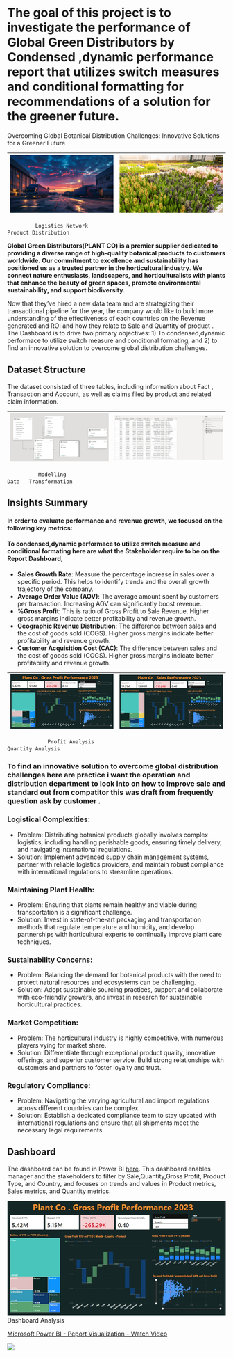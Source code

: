 # The goal of this project is to investigate the performance of Global Green Distributors by Condensed ,dynamic performance report that utilizes switch measures and conditional formatting for recommendations of a solution for the greener future. 
Overcoming Global Botanical Distribution Challenges: Innovative Solutions for a Greener Future


![](Paycargo-Logistics-Network-Banner-02_web.jpg)           |    ![](American-Floral-Cargo-1536x864.jpg)
:----------------------------------------------------------:|:----------------------
             Logistics Network                                                      Product Distribution


**Global Green Distributors(PLANT CO) is a premier supplier dedicated to providing a diverse range of high-quality botanical products to customers worldwide**. **Our commitment to excellence and sustainability has positioned us as a trusted partner in the horticultural industry**. **We connect nature enthusiasts, landscapers, and horticulturalists with plants that enhance the beauty of green spaces, promote environmental sustainability, and support biodiversity**.

Now that they’ve hired a new data team and are strategizing their transactional pipeline for the year, the company would like to build more understanding of the effectiveness of each countries on the Revenue generated and ROI  and how they relate to Sale and Quantity of product . 
The Dashboard is  to drive two primary objectives: 1) To condensed,dynamic performace to utilize switch measure and conditional formating, and 2) to find an innovative solution to overcome global distribution challenges.

## Dataset Structure
The dataset consisted of three tables, including information about Fact , Transaction and Account, as well as claims filed by product and related claim information.


![](Capture43.JPG)           |    ![](Capture44.JPG)
:---------------------------:|:----------------------
              Modelling                                                                  Data   Transformation
              

## Insights Summary
#### In order to evaluate  performance and revenue growth, we focused on the following key metrics:

#### To condensed,dynamic performace to utilize switch measure and conditional formating here are what the Stakeholder require to be on the Report Dashboard,

- **Sales Growth Rate**: Measure the percentage increase in sales over a specific period. This helps to identify trends and the overall growth trajectory of the company. 
- **Average Order Value (AOV)**: The average amount spent by customers per transaction. Increasing AOV can significantly boost revenue..
- **%Gross Profit**: This is ratio of Gross Profit to Sale Revenue. Higher gross margins indicate better profitability and revenue growth.
- **Geographic Revenue Distribution**: The difference between sales and the cost of goods sold (COGS). Higher gross margins indicate better profitability and revenue growth.
- **Customer Acquisition Cost (CAC)**: The difference between sales and the cost of goods sold (COGS). Higher gross margins indicate better profitability and revenue growth.

![](Capture55.JPG)           |   ![](Capture65.JPG)   
:---------------------------:|:----------------------
                 Profit Analysis                                                        Quantity Analysis    


### To find an innovative solution to overcome global distribution challenges here are practice i want the operation and distribution department to look into on how to improve sale and standard out from compatitor this was draft from frequently  question ask by customer .

### Logistical Complexities:
- Problem: Distributing botanical products globally involves complex logistics, including handling perishable goods, ensuring timely delivery, and navigating international regulations.
- Solution: Implement advanced supply chain management systems, partner with reliable logistics providers, and maintain robust compliance with international regulations to streamline 
  operations.
  
### Maintaining Plant Health:
- Problem: Ensuring that plants remain healthy and viable during transportation is a significant challenge.
- Solution: Invest in state-of-the-art packaging and transportation methods that regulate temperature and humidity, and develop partnerships with horticultural experts to continually 
  improve plant care techniques.

### Sustainability Concerns:
- Problem: Balancing the demand for botanical products with the need to protect natural resources and ecosystems can be challenging.
- Solution: Adopt sustainable sourcing practices, support and collaborate with eco-friendly growers, and invest in research for sustainable horticultural practices.

### Market Competition:
- Problem: The horticultural industry is highly competitive, with numerous players vying for market share.
- Solution: Differentiate through exceptional product quality, innovative offerings, and superior customer service. Build strong relationships with customers and partners to foster 
  loyalty and trust.

### Regulatory Compliance:
- Problem: Navigating the varying agricultural and import regulations across different countries can be complex.
- Solution: Establish a dedicated compliance team to stay updated with international regulations and ensure that all shipments meet the necessary legal requirements.

## Dashboard
The dashboard can be found in Power BI  [here](https://app.powerbi.com/view?r=eyJrIjoiODVmMWY5NWMtZTA5NC00ZDA2LTg1ZTEtODY5NjM1ZjJkYzhkIiwidCI6ImRmODY3OWNkLWE4MGUtNDVkOC05OWFjLWM4M2VkN2ZmOTVhMCJ9). This dashboard enables manager and the stakeholders to filter by Sale,Quantity,Gross Profit, Product Type, and Country, and focuses on trends and values in Product metrics, Sales metrics, and Quantity metrics.



![](Capture55.JPG)         
Dashboard Analysis 
<div>
    <a href="https://www.loom.com/share/b116b5ae9bf348c79e35f158ef0ee137">
      <p>Microsoft Power BI - Peport Visualization - Watch Video</p>
    </a>
    <a href="https://www.loom.com/share/b116b5ae9bf348c79e35f158ef0ee137">
      <img style="max-width:300px;" src="https://cdn.loom.com/sessions/thumbnails/b116b5ae9bf348c79e35f158ef0ee137-10b716b8ae9358c4-full-play.gif">
    </a>
  </div>

